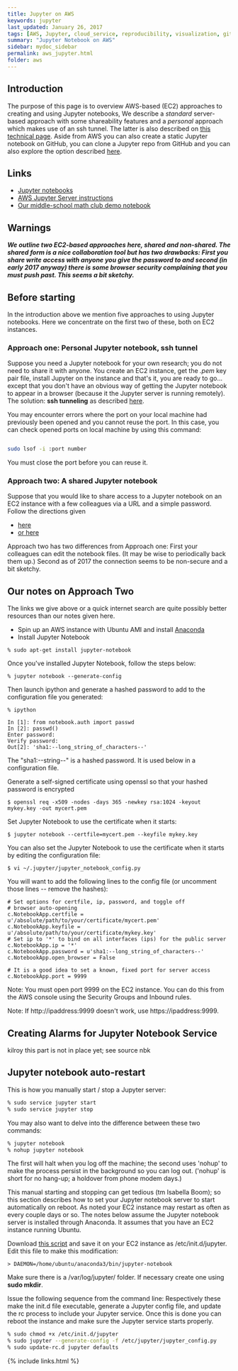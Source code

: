 ```yaml
---
title: Jupyter on AWS
keywords: jupyter
last_updated: January 26, 2017
tags: [AWS, Jupyter, cloud_service, reproducibility, visualization, github, research_computing, data_science, collaboration, python]
summary: "Jupyter Notebook on AWS"
sidebar: mydoc_sidebar
permalink: aws_jupyter.html
folder: aws
---
```


## Introduction

The purpose of this page is to overview AWS-based (EC2) approaches to creating and using Jupyter notebooks, 
We describe a *standard* server-based approach with some shareability features and a *personal* approach
which makes use of an ssh tunnel. The latter is also described on [this technical page](cc_technical.html).
Aside from AWS you can also create a static Jupyter notebook on GitHub, you can clone a Jupyter repo from
GitHub and you can also explore the option described [here](az_Jupyter.html).

## Links

- [Jupyter notebooks](https://jupyter.org/)
- [AWS Jupyter Server instructions](http://chrisalbon.com/jupyter/run_project_jupyter_on_amazon_ec2.html)
- [Our middle-school math club demo notebook](https://notebooks.azure.com/library/89FHPIGSGMs)

## Warnings

***We outline two EC2-based approaches here, shared and non-shared. The shared form is a nice 
collaboration tool but has two drawbacks: First you share **write** access with anyone you give
the password to and second (in early 2017 anyway) there is some browser security complaining 
that you must push past. This seems a bit sketchy.*** 

## Before starting 
In the introduction above we mention five approaches to using Jupyter notebooks.  Here we 
concentrate on the first two of these, both on EC2 instances.

### Approach one: Personal Jupyter notebook, ssh tunnel

Suppose you need a Jupyter notebook for your own research; you do not need to share it with 
anyone. You create an EC2 instance, get the *.pem* key pair file, install Jupyter on the instance
and that's it, you are ready to go... except that you don't have an obvious way of getting the 
Jupyter notebook to appear in a browser (because it the Jupyter server is running remotely). 
The solution: **ssh tunneling** as described [here](cc_technical). 

You may encounter errors where the port on your local machine had previously been opened and you cannot reuse the port. In this case, you can check opened ports on local machine by using this command:

```bash

sudo lsof -i :port number

``` 

You must close the port before you can reuse it. 


### Approach two: A shared Jupyter notebook

Suppose that you would like to share access to a Jupyter notebook on an EC2 instance with a few colleagues
via a URL and a simple password. Follow the directions given 

- [here](http://chrisalbon.com/jupyter/run_project_jupyter_on_amazon_ec2.html)
- [or here](http://jupyter-notebook.readthedocs.io/en/latest/public_server.html)

Approach two has two differences from Approach one: First your colleagues can edit the 
notebook files. (It may be wise to periodically back them up.) Second as of 2017 the connection
seems to be non-secure and a bit sketchy. 

## Our notes on Approach Two

The links we give above or a quick internet search are quite possibly better resources than our
notes given here.

- Spin up an AWS instance with Ubuntu AMI and install [Anaconda](https://docs.continuum.io/anaconda/install)
- Install Jupyter Notebook 

```
% sudo apt-get install jupyter-notebook
```

Once you've installed Jupyter Notebook, follow the steps below:

```
% jupyter notebook --generate-config 
```

Then launch ipython and generate a hashed password to add to the configuration file you generated:

```
% ipython

In [1]: from notebook.auth import passwd
In [2]: passwd()
Enter password:
Verify password:
Out[2]: 'sha1:--long_string_of_characters--'
```

The "sha1:--string--" is a hashed password. It is used below in a configuration file.

Generate a self-signed certificate using openssl so that your hashed password is encrypted

```
$ openssl req -x509 -nodes -days 365 -newkey rsa:1024 -keyout mykey.key -out mycert.pem
```

Set Jupyter Notebook to use the certificate when it starts: 

```
$ jupyter notebook --certfile=mycert.pem --keyfile mykey.key
```

You can also set the Jupyter Notebook to use the certificate when it starts by editing the configuration file:

```
$ vi ~/.jupyter/jupyter_notebook_config.py
```

You will want to add the following lines to the config file (or uncomment those lines -- remove the hashes): 

```
# Set options for certfile, ip, password, and toggle off
# browser auto-opening
c.NotebookApp.certfile = u'/absolute/path/to/your/certificate/mycert.pem'
c.NotebookApp.keyfile = u'/absolute/path/to/your/certificate/mykey.key'
# Set ip to '*' to bind on all interfaces (ips) for the public server
c.NotebookApp.ip = '*'
c.NotebookApp.password = u'sha1:--long_string_of_characters--'
c.NotebookApp.open_browser = False

# It is a good idea to set a known, fixed port for server access
c.NotebookApp.port = 9999
```

Note: You must open port 9999 on the EC2 instance. You can do this from the AWS console using the 
Security Groups and Inbound rules.

Note: If http://ipaddress:9999 doesn't work, use https://ipaddress:9999.  

## Creating Alarms for Jupyter Notebook Service

kilroy this part is not in place yet; see source nbk

## Jupyter notebook auto-restart

This is how you manually start / stop a Jupyter server:

```bash
% sudo service jupyter start
% sudo service jupyter stop
```

You may also want to delve into the difference between these two commands: 

```bash
% jupyter notebook
% nohup jupyter notebook
``` 

The first will halt when you log off the machine; the second uses 'nohup' to make the process 
persist in the background so you can log out. ('nohup' is short for no hang-up; a holdover from
phone modem days.)

This manual starting and stopping can get tedious (tm Isabella Boom); so this section describes how to 
set your Jupyter notebook server to start automatically on reboot.  As noted your EC2 instance may
restart as often as every couple days or so.  The notes below assume the Jupyter 
notebook server is installed through Anaconda.  It assumes that you have an 
EC2 instance running Ubuntu. 

Download [this script](https://gist.github.com/Doowon/38910829898a6624ce4ed554f082c4dd) and save it 
on your EC2 instance as /etc/init.d/jupyter.  Edit this file to make this modification:

```
> DAEMON=/home/ubuntu/anaconda3/bin/jupyter-notebook
```

Make sure there is a /var/log/jupyter/ folder. If necessary create one using **sudo mkdir**.

Issue the following sequence from the command line: Respectively these make the init.d file executable, 
generate a Jupyter config file, and update the rc process to include your Jupyter service.
Once this is done you can reboot the instance and make sure the Jupyter service starts properly.

```bash
% sudo chmod +x /etc/init.d/jupyter
% sudo jupyter --generate-config -f /etc/jupyter/jupyter_config.py
% sudo update-rc.d jupyter defaults
```



{% include links.html %}
